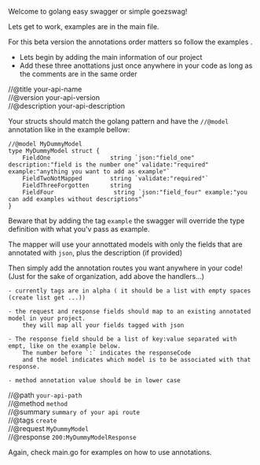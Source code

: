 Welcome to golang easy swagger or simple goezswag!
    
Lets get to work, examples are in the main file.

For this beta version the annotations order matters so follow the examples .

- Lets begin by adding the main information of our project  
- Add these three anottations just once anywhere in your code as long as the comments are in the same order


//@title your-api-name  
//@version your-api-version  
//@description your-api-description  

Your structs should match the golang pattern and have the `//@model` annotation like in the example bellow:

    //@model MyDummyModel
    type MyDummyModel struct {
    	FieldOne	             string `json:"field_one" description:"field is the number one" validate:"required" example:"anything you want to add as example"`
    	FieldTwoNotMapped        string `validate:"required"`
    	FieldThreeForgotten      string
    	FieldFour			      string `json:"field_four" example:"you can add examples without descriptions"`
    }

Beware that by adding the tag `example` the swagger will override the type definition with what you'v pass as example.

The mapper will use your annottated models with only the fields that are annotated with `json`, plus the description (if provided)

Then simply add the annotation routes you want  anywhere in your code! (Just for the sake of organization, add above the handlers...)  

	- currently tags are in alpha ( it should be a list with empty spaces (create list get ...))

	- the request and response fields should map to an existing annotated model in your project.
	    they will map all your fields tagged with json
	
	- The response field should be a list of key:value separated with empt, like on the example below.  
	    The number before `:` indicates the responseCode   
	    and the model indicates which model is to be associated with that response.    
	    
	- method annotation value should be in lower case   

//@path `your-api-path`  
//@method `method`  
//@summary `summary of your api route`  
//@tags `create`  
//@request `MyDummyModel`  
//@response `200:MyDummyModelResponse`  


Again, check main.go for examples on how to use annotations.
